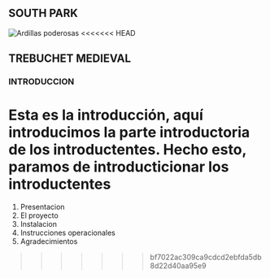 ## SOUTH PARK


![Ardillas poderosas](https://images.alphacoders.com/590/590805.png)
<<<<<<< HEAD
## TREBUCHET MEDIEVAL
### INTRODUCCION
Esta es la introducción, aquí introducimos la parte introductoria de los introductentes. Hecho esto, paramos de introducticionar los introductentes
=======

1. Presentacion
2. El proyecto
3. Instalacion
4. Instrucciones operacionales
5. Agradecimientos

>>>>>>> bf7022ac309ca9cdcd2ebfda5db8d22d40aa95e9
